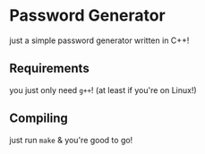# Password Generator

just a simple password generator written in C++!

## Requirements

you just only need `g++`! (at least if you're on Linux!)

## Compiling

just run `make` & you're good to go!